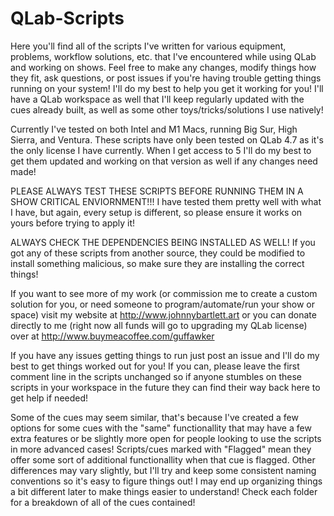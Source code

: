 # QLab-Scripts
Here you'll find all of the scripts I've written for various equipment, problems, workflow solutions, etc. that I've encountered while using QLab and working on shows.
Feel free to make any changes, modify things how they fit, ask questions, or post issues if you're having trouble getting things running on your system! I'll do my best to help you get it working for you!
I'll have a QLab workspace as well that I'll keep regularly updated with the cues already built, as well as some other toys/tricks/solutions I use natively!

Currently I've tested on both Intel and M1 Macs, running Big Sur, High Sierra, and Ventura. These scripts have only been tested on QLab 4.7 as it's the only license I have currently. When I get access to 5 I'll do my best to get them updated and working on that version as well if any changes need made!

PLEASE ALWAYS TEST THESE SCRIPTS BEFORE RUNNING THEM IN A SHOW CRITICAL ENVIORNMENT!!! I have tested them pretty well with what I have, but again, every setup is different, so please ensure it works on yours before trying to apply it!

ALWAYS CHECK THE DEPENDENCIES BEING INSTALLED AS WELL! If you got any of these scripts from another source, they could be modified to install something malicious, so make sure they are installing the correct things!

If you want to see more of my work (or commission me to create a custom solution for you, or need someone to program/automate/run your show or space) visit my website at http://www.johnnybartlett.art or you can donate directly to me (right now all funds will go to upgrading my QLab license) over at http://www.buymeacoffee.com/guffawker


If you have any issues getting things to run just post an issue and I'll do my best to get things worked out for you! If you can, please leave the first comment line in the scripts unchanged so if anyone stumbles on these scripts in your workspace in the future they can find their way back here to get help if needed!

Some of the cues may seem similar, that's because I've created a few options for some cues with the "same" functionallity that may have a few extra features or be slightly more open for people looking to use the scripts in more advanced cases! Scripts/cues marked with "Flagged" mean they offer some sort of additional functionallity when that cue is flagged. Other differences may vary slightly, but I'll try and keep some consistent naming conventions so it's easy to figure things out! I may end up organizing things a bit different later to make things easier to understand! Check each folder for a breakdown of all of the cues contained!

